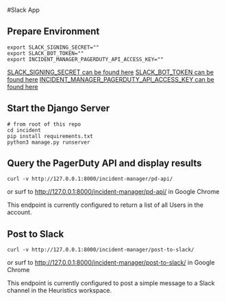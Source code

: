 #Slack App

## Prepare Environment

```
export SLACK_SIGNING_SECRET=""
export SLACK_BOT_TOKEN=""
export INCIDENT_MANAGER_PAGERDUTY_API_ACCESS_KEY=""
```

[SLACK_SIGNING_SECRET can be found here](https://api.slack.com/apps/A01NKJX118Q/general?)
[SLACK_BOT_TOKEN can be found here](https://api.slack.com/apps/A01NKJX118Q/oauth?)
[INCIDENT_MANAGER_PAGERDUTY_API_ACCESS_KEY can be found here](https://dev-invitae.pagerduty.com/api_keys)

## Start the Django Server

```
# from root of this repo
cd incident
pip install requirements.txt
python3 manage.py runserver
```

## Query the PagerDuty API and display results

```
curl -v http://127.0.0.1:8000/incident-manager/pd-api/
```
or surf to http://127.0.0.1:8000/incident-manager/pd-api/ in Google Chrome

This endpoint is currently configured to return a list of all Users in the account.

## Post to Slack

```
curl -v http://127.0.0.1:8000/incident-manager/post-to-slack/
```

or surf to http://127.0.0.1:8000/incident-manager/post-to-slack/ in Google Chrome

This endpoint is currently configured to post a simple message to a Slack channel in the Heuristics workspace.
